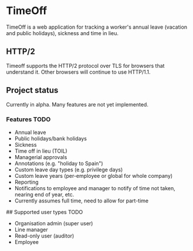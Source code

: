# TimeOff

TimeOff is a web application for tracking a worker's annual leave (vacation and public holidays),
sickness and time in lieu.

## HTTP/2

Timeoff supports the HTTP/2 protocol over TLS for browsers that understand it.
Other browsers will continue to use HTTP/1.1.

## Project status

Currently in alpha. Many features are not yet implemented.

### Features TODO

- Annual leave
- Public holidays/bank holidays
- Sickness
- Time off in lieu (TOIL)
- Managerial approvals
- Annotations (e.g. "holiday to Spain")
- Custom leave day types (e.g. privilege days)
- Custom leave years (per-employee or global for whole company)
- Reporting
- Notifications to employee and manager to notify of time not taken, nearing end of year, etc.
- Currently assumes full time, need to allow for part-time

## Supported user types TODO

- Organisation admin (super user)
- Line manager
- Read-only user (auditor)
- Employee
